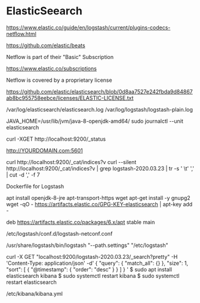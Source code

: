 ElasticSeearch
==============
https://www.elastic.co/guide/en/logstash/current/plugins-codecs-netflow.html

https://github.com/elastic/beats

Netflow is part of their "Basic" Subscription

https://www.elastic.co/subscriptions

Netflow is covered by a proprietary license

https://github.com/elastic/elasticsearch/blob/0d8aa7527e242fbda9d84867ab8bc955758eebce/licenses/ELASTIC-LICENSE.txt


/var/log/elasticsearch/elasticsearch.log
/var/log/logstash/logstash-plain.log

JAVA_HOME=/usr/lib/jvm/java-8-openjdk-amd64/
sudo journalctl --unit elasticsearch

curl -XGET http://localhost:9200/_status


http://YOURDOMAIN.com:5601

curl http://localhost:9200/_cat/indices?v
curl --silent http://localhost:9200/_cat/indices?v | grep logstash-2020.03.23 | tr -s ' \t' ',' | cut -d ',' -f 7

Dockerfile for Logstash

apt install openjdk-8-jre apt-transport-https wget
apt-get install -y gnupg2
wget -qO - https://artifacts.elastic.co/GPG-KEY-elasticsearch | apt-key add -

deb https://artifacts.elastic.co/packages/6.x/apt stable main

/etc/logstash/conf.d/logstash-netconf.conf

/usr/share/logstash/bin/logstash "--path.settings" "/etc/logstash"

curl -X GET "localhost:9200/logstash-2020.03.23/_search?pretty" -H 'Content-Type: application/json' -d'
{
  "query": {
    "match_all": {}
  },
  "size": 1,
  "sort": [
    {
      "@timestamp": {
        "order": "desc"
      }
    }
  ]
}
'
$ sudo apt install elasticsearch kibana
$ sudo systemctl restart kibana
$ sudo systemctl restart elasticsearch

/etc/kibana/kibana.yml
